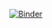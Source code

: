 [![Binder](https://mybinder.org/badge_logo.svg)](https://mybinder.org/v2/gh/carl-christian-kahl/jupyter_lab.git/master?urlpath=lab/tree/index.ipnyb)
